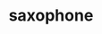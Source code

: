 ---
layout: smileys&emotion
title: saxophone
emoji: saxophone
permalink: 🎷.html
image: assets/img/3moji/saxophone.png
---